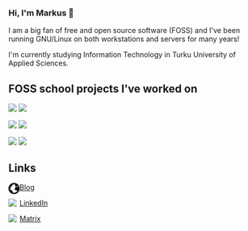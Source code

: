 ### Hi, I'm Markus 👋

I am a big fan of free and open source software (FOSS) and I've been running GNU/Linux on both workstations and servers for many years!

I'm currently studying Information Technology in Turku University of Applied Sciences.

## FOSS school projects I've worked on

[![](https://github-readme-stats.vercel.app/api/pin/?username=murtoM&repo=invekotin)](https://github.com/murtoM/invekotin)
[![](https://github-readme-stats.vercel.app/api/pin/?username=murtoM&repo=meeting-scheduler)](https://github.com/murtoM/meeting-scheduler)

[![](https://github-readme-stats.vercel.app/api/pin/?username=mtijas&repo=lopokulu)](https://github.com/mtijas/lopokulu/)
[![](https://github-readme-stats.vercel.app/api/pin/?username=murtoM&repo=lopokulu-react)](https://github.com/murtoM/lopokulu-react)

[![](https://github-readme-stats.vercel.app/api/pin/?username=murtoM&repo=KivaKeli)](https://github.com/murtoM/KivaKeli)
[![](https://github-readme-stats.vercel.app/api/pin/?username=Kentsuuu93&repo=kokija.tiko2020.trade)](https://github.com/Kentsuuu93/kokija.tiko2020.trade)

## Links

<!-- MIT licensed Globe icon from the Open Iconic project https://github.com/iconic/open-iconic -->
[<img align="left" width="22px" src="https://raw.githubusercontent.com/iconic/open-iconic/master/svg/globe.svg" />Blog](https://murto.eu/)

<!-- CC0-1.0 licensed LinkedIn icon from the Simple Icons project https://github.com/simple-icons/simple-icons -->
[<img align="left" width="22px" src="https://cdn.jsdelivr.net/npm/simple-icons@v3/icons/linkedin.svg" />LinkedIn](https://www.linkedin.com/in/markus-murto/)

<!-- CC0-1.0 licensed Matrix icon from the Simple Icons project https://github.com/simple-icons/simple-icons -->
[<img align="left" width="22px" src="https://cdn.jsdelivr.net/npm/simple-icons@v3/icons/matrix.svg" />Matrix](https://matrix.to/#/@murtom:kapsi.fi)
